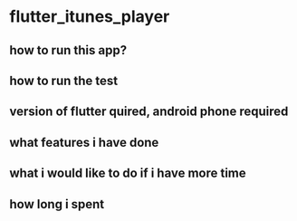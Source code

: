# flutter_itunes_player
 
## how to run this app?

## how to run the test

## version of flutter quired, android phone required

## what features i have done

## what i would like to do if i have more time

## how long i spent

